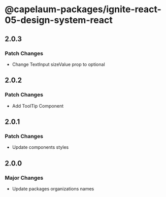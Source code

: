 # @capelaum-packages/ignite-react-05-design-system-react

## 2.0.3

### Patch Changes

- Change TextInput sizeValue prop to optional

## 2.0.2

### Patch Changes

- Add ToolTip Component

## 2.0.1

### Patch Changes

- Update components styles

## 2.0.0

### Major Changes

- Update packages organizations names
